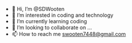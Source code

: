- 👋 Hi, I’m @SDWooten
- 👀 I’m interested in coding and technology
- 🌱 I’m currently learning coding
- 💞️ I’m looking to collaborate on ...
- 📫 How to reach me swooten7448@gmail.com

<!---
SDWooten/SDWooten is a ✨ special ✨ repository because its `README.md` (this file) appears on your GitHub profile.
You can click the Preview link to take a look at your changes.
--->
